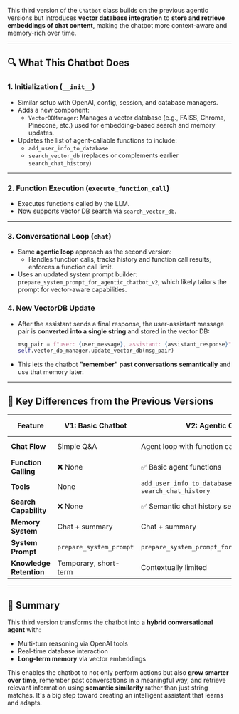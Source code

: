 This third version of the `Chatbot` class builds on the previous agentic versions but introduces **vector database integration** to **store and retrieve embeddings of chat content**, making the chatbot more context-aware and memory-rich over time.

---

## 🔍 What This Chatbot Does

### 1. **Initialization (`__init__`)**
- Similar setup with OpenAI, config, session, and database managers.
- Adds a new component:
  - `VectorDBManager`: Manages a vector database (e.g., FAISS, Chroma, Pinecone, etc.) used for embedding-based search and memory updates.
- Updates the list of agent-callable functions to include:
  - `add_user_info_to_database`
  - `search_vector_db` (replaces or complements earlier `search_chat_history`)

---

### 2. **Function Execution (`execute_function_call`)**
- Executes functions called by the LLM.
- Now supports vector DB search via `search_vector_db`.

---

### 3. **Conversational Loop (`chat`)**
- Same **agentic loop** approach as the second version:
  - Handles function calls, tracks history and function call results, enforces a function call limit.
- Uses an updated system prompt builder: `prepare_system_prompt_for_agentic_chatbot_v2`, which likely tailors the prompt for vector-aware capabilities.

### 4. **New VectorDB Update**
- After the assistant sends a final response, the user-assistant message pair is **converted into a single string** and stored in the vector DB:
  ```python
  msg_pair = f"user: {user_message}, assistant: {assistant_response}"
  self.vector_db_manager.update_vector_db(msg_pair)
  ```
- This lets the chatbot **"remember" past conversations semantically** and use that memory later.

---

## 🔄 Key Differences from the Previous Versions

| Feature | **V1: Basic Chatbot** | **V2: Agentic Chatbot** | **V3: Vector-Aware Agentic Chatbot (This)** |
|--------|-----------------------|--------------------------|--------------------------------------------|
| **Chat Flow** | Simple Q&A | Agent loop with function calls | Agent loop with memory + vector updates |
| **Function Calling** | ❌ None | ✅ Basic agent functions | ✅ Includes vector DB search |
| **Tools** | None | `add_user_info_to_database`, `search_chat_history` | `add_user_info_to_database`, `search_vector_db` |
| **Search Capability** | ❌ None | ✅ Semantic chat history search | ✅ Vector database search |
| **Memory System** | Chat + summary | Chat + summary | Chat + summary + **long-term memory (vector DB)** |
| **System Prompt** | `prepare_system_prompt` | `prepare_system_prompt_for_agentic_chatbot_v1` | `...v2` with vector support context |
| **Knowledge Retention** | Temporary, short-term | Contextually limited | **Semantically indexed for long-term reasoning** |

---

## 🧠 Summary

This third version transforms the chatbot into a **hybrid conversational agent** with:
- Multi-turn reasoning via OpenAI tools
- Real-time database interaction
- **Long-term memory** via vector embeddings

This enables the chatbot to not only perform actions but also **grow smarter over time**, remember past conversations in a meaningful way, and retrieve relevant information using **semantic similarity** rather than just string matches. It's a big step toward creating an intelligent assistant that learns and adapts.